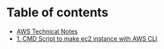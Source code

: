 # Table of contents

* [AWS Technical Notes](README.md)
* [1. CMD Script to make ec2 instance with AWS CLI](create-ec2-instance.cmd)
